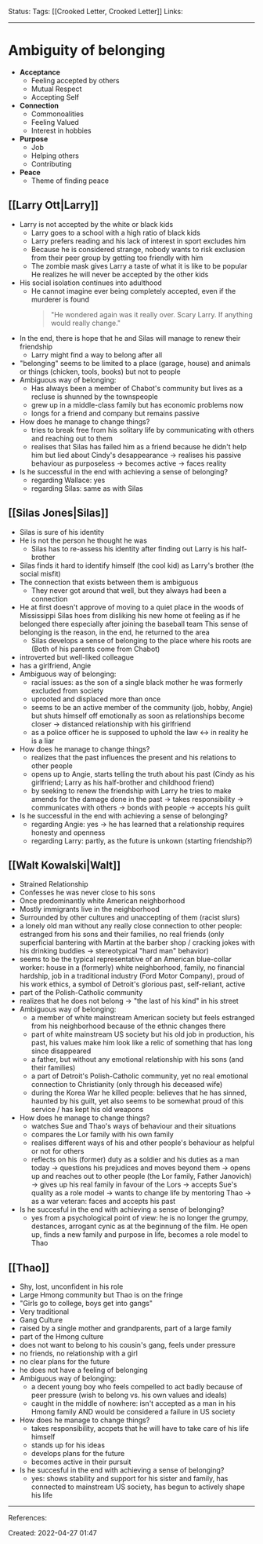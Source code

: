 Status:
Tags: [[Crooked Letter, Crooked Letter]]
Links:
___
# Ambiguity of belonging
- **Acceptance**
	- Feeling accepted by others
	- Mutual Respect
	- Accepting Self
- **Connection**
	- Commonoalities
	- Feeling Valued
	- Interest in hobbies
- **Purpose**
	- Job
	- Helping others
	- Contributing
- **Peace**
	- Theme of finding peace
## [[Larry Ott|Larry]]
- Larry is not accepted by the white or black kids
	- Larry goes to a school with a high ratio of black kids
	- Larry prefers reading and his lack of interest in sport excludes him
	-  Because he is considered strange, nobody wants to risk exclusion from their peer group by getting too friendly with him
	- The zombie mask gives Larry a taste of what it is like to be popular
	  He realizes he will never be accepted by the other kids
- His social isolation continues into adulthood
	- He cannot imagine ever being completely accepted, even if the murderer is found
	  > "He wondered again was it really over. Scary Larry. If anything would really change."
- In the end, there is hope that he and Silas will manage to renew their friendship
	- Larry might find a way to belong after all 
- "belonging" seems to be limited to a place (garage, house) and animals or things (chicken, tools, books) but not to people
- Ambiguous way of belonging:
	- Has always been a member of Chabot's community but lives as a recluse is shunned by the townspeople 
	- grew up in a middle-class family but has economic problems now
	- longs for a friend and company but remains passive
- How does he manage to change things?
	- tries to break free from his solitary life by communicating with others and reaching out to them
	- realises that Silas has failed him as a friend because he didn't help him but lied about Cindy's desappearance
	  -> realises his passive behaviour as purposeless
	  -> becomes active
	  -> faces reality
- Is he successful in the end with achieving a sense of belonging?
	- regarding Wallace: yes
	- regarding Silas: same as with Silas 
## [[Silas Jones|Silas]]
- Silas is sure of his identity
- He is not the person he thought he was
	- Silas has to re-assess his identity after finding out Larry is his half-brother
- Silas finds it hard to identify himself (the cool kid) as Larry's brother (the social misfit)
- The connection that exists between them is ambiguous
	- They never got around that well, but they always had been a connection
- He at first doesn't approve of moving to a quiet place in the woods of Mississippi
  Silas hoes from disliking his new home ot feeling as if he belonged there especially after joining the baseball team
  This sense of belonging is the reason, in the end, he returned to the area
	- Silas develops a sense of belonging to the place where his roots are (Both of his parents come from Chabot)
- introverted but well-liked colleague
- has a girlfriend, Angie
- Ambiguous way of belonging:
	- racial issues: as the son of a single black mother he was formerly excluded from society
	- uprooted and displaced more than once
	- seems to be an active member of the community (job, hobby, Angie) but shuts himself off emotionally as soon as relationships become closer -> distanced relationship with his girlfriend
	- as a police officer he is supposed to uphold the law <-> in reality he is a liar 
- How does he manage to change things?
	- realizes that the past influences the present and his relations to other people
	- opens up to Angie, starts telling the truth about his past (Cindy as his girlfriend; Larry as his half-brother and childhood friend)
	- by seeking to renew the friendship with Larry he tries to make amends for the damage done in the past 
	  -> takes responsibility
	  -> communicates with others
	  -> bonds with people
	  -> accepts his guilt
- Is he successful in the end with achieving a sense of belonging?
	- regarding Angie: yes -> he has learned that a relationship requires honesty and openness
	- regarding Larry: partly, as the future is unkown (starting friendship?)
## [[Walt Kowalski|Walt]]
- Strained Relationship
- Confesses he was never close to his sons
- Once predominantly white American neighborhood
- Mostly immigrants live in the neighborhood 
-  Surrounded by other cultures and unaccepting of them (racist slurs)
- a lonely old man without any really close connection to other people: 
  estranged from his sons and their families, no real friends (only superficial bantering with Martin at the barber shop / cracking jokes with his drinking buddies -> stereotypical "hard man" behavior)
- seems to be the typical representative of an American blue-collar worker:
  house in a (formerly) white neighborhood, family, no financial hardship, job in a traditional industry (Ford Motor Company), proud of his work ethics, a symbol of Detroit's glorious past, self-reliant, active
- part of the Polish-Catholic community
- realizes that he does not belong -> "the last of his kind" in his street
- Ambiguous way of belonging:
	- a member of white mainstream American society but feels estranged from his neighborhood because of the ethnic changes there
	- part of white mainstream US society but his old job in production, his past, his values make him look like a relic of something that has long since disappeared
	- a father, but without any emotional relationship with his sons (and their families)
	- a part of Detroit's Polish-Catholic community, yet no real emotional connection to Christianity (only through his deceased wife)
	- during the Korea War he killed people: believes that he has sinned, haunted by his guilt, yet also seems to be somewhat proud of this service / has kept his old weapons
- How does he manage to change things?
	- watches Sue and Thao's ways of behaviour and their situations
	- compares the Lor family with his own family
	- realises different ways of his and other people's behaviour as helpful or not for others
	- reflects on his (former) duty as a soldier and his duties as a man today
	  -> questions his prejudices and moves beyond them
	  -> opens up and reaches out to other people (the Lor family, Father Janovich) 
	  -> gives up his real family in favour of the Lors
	  -> accepts Sue's quality as a role model
	  -> wants to change life by mentoring Thao
	  -> as a war veteran: faces and accepts his past
- Is he succesful in the end with achieving a sense of belonging?
	- yes from a psychological point of view: he is no longer the grumpy, destances, arrogant cynic as at the beginnung of the film. He open up, finds a new family and purpose in life, becomes a role model to Thao
## [[Thao]]
- Shy, lost, unconfident in his role
- Large Hmong community but Thao is on the fringe
- "Girls go to college, boys get into gangs"
- Very traditional
- Gang Culture
- raised by a single mother and grandparents, part of a large family
- part of the Hmong culture
- does not want to belong to his cousin's gang, feels under pressure
- no friends, no relationship with a girl
- no clear plans for the future
- he does not have a feeling of belonging 
- Ambiguous way of belonging: 
	- a decent young boy who feels compelled to act badly because of peer pressure (wish to belong vs. his own values and ideals)
	- caught in the middle of nowhere: isn't accepted as a man in his Hmong family AND would be considered a failure in US society
- How does he manage to change things?
	- takes responsibility, accpets that he will have to take care of his life himself
	- stands up for his ideas
	- develops plans for the future
	- becomes active in their pursuit
- Is he succesful in the end with achieving a sense of belonging?
	- yes: shows stability and support for his sister and family, has connected to mainstream US society, has begun to actively shape his life
___
References:

Created: 2022-04-27 01:47